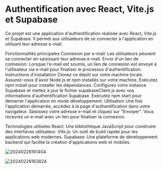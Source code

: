# Authentification avec React, Vite.js et Supabase

Ce projet est une application d'authentification réalisée avec React, Vite.js et Supabase. Il permet aux utilisateurs de se connecter à l'application en utilisant leur adresse e-mail.

Fonctionnalités principales
Connexion par e-mail: Les utilisateurs peuvent se connecter en saisissant leur adresse e-mail.
Envoi d'un lien de connexion: Lorsque l'e-mail est soumis, un lien de connexion est envoyé à l'utilisateur via e-mail pour finaliser le processus d'authentification.
Instructions d'installation
Clonez ce dépôt sur votre machine locale.
Assurez-vous d'avoir Node.js et npm installés sur votre machine.
Exécutez npm install pour installer les dépendances.
Configurez votre instance Supabase et mettez à jour le fichier supabaseClient.js avec vos informations d'authentification Supabase.
Exécutez npm start pour démarrer l'application en mode développement.
Utilisation
Une fois l'application démarrée, accédez à la page d'authentification dans votre navigateur. Saisissez votre adresse e-mail et cliquez sur "Envoyer". Vous recevrez un e-mail avec un lien pour finaliser la connexion.

Technologies utilisées
React: Une bibliothèque JavaScript pour construire des interfaces utilisateur.
Vite.js: Un outil de build rapide pour les applications web modernes.
Supabase: Une plateforme de développement backend qui facilite la création d'applications web et mobiles.





![20240226161404](https://github.com/GuillaumeSere/app-user-auth/assets/75996200/46103ef5-1db0-4bea-a502-6c0967033ec8)



![20240226163824](https://github.com/GuillaumeSere/app-user-auth/assets/75996200/5236c49c-1fc7-46dd-8078-ba40d191f5f6)
